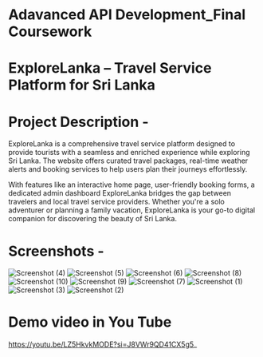 # Adavanced API Development_Final Coursework

# ExploreLanka – Travel Service Platform for Sri Lanka

# Project Description -
ExploreLanka is a comprehensive travel service platform designed to provide tourists with a seamless and enriched experience while exploring Sri Lanka. The website offers curated travel packages, real-time weather alerts and booking services to help users plan their journeys effortlessly.

With features like an interactive home page, user-friendly booking forms, a dedicated admin dashboard ExploreLanka bridges the gap between travelers and local travel service providers. Whether you're a solo adventurer or planning a family vacation, ExploreLanka is your go-to digital companion for discovering the beauty of Sri Lanka.

# Screenshots -
![Screenshot (4)](https://github.com/user-attachments/assets/a9075c83-5e6b-43e5-a883-01143d6d7b8d)
![Screenshot (5)](https://github.com/user-attachments/assets/c1051e45-4b97-4357-aaeb-a93e21d5fb51)
![Screenshot (6)](https://github.com/user-attachments/assets/c5bef128-4801-4dd6-9eef-cc34cd702435)
![Screenshot (8)](https://github.com/user-attachments/assets/22f8f612-ce1e-440c-8278-83fb936a4385)
![Screenshot (10)](https://github.com/user-attachments/assets/6acb6de3-2623-4727-adc3-996deebc9ca3)
![Screenshot (9)](https://github.com/user-attachments/assets/aea7ecf7-db4c-4454-9556-cd4a02dfa8a5)
![Screenshot (7)](https://github.com/user-attachments/assets/ad259bb8-6083-43d7-bc1b-1dac9b5b965c)
![Screenshot (1)](https://github.com/user-attachments/assets/e61fee32-fb91-4892-811d-cd1c97dfc3da)
![Screenshot (3)](https://github.com/user-attachments/assets/4347831e-9767-4111-b589-cf6cdc9be34c)
![Screenshot (2)](https://github.com/user-attachments/assets/1e7fdabd-912e-41c5-83e9-e6ed7960eea4)

# Demo video in You Tube

https://youtu.be/LZ5HkvkMODE?si=J8VWr9QD41CX5g5_



